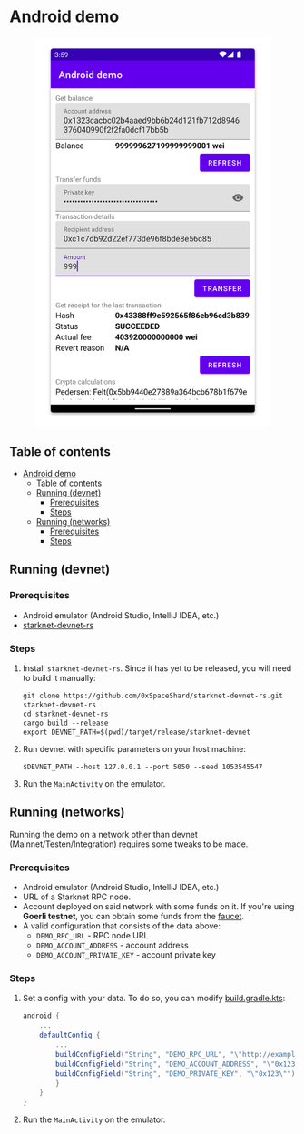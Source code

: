 # Android demo
<p align="center">
    <img src="demo.png" alt="demo" width="417">
</p>

## Table of contents

<!-- TOC -->
* [Android demo](#android-demo)
  * [Table of contents](#table-of-contents)
  * [Running (devnet)](#running-devnet)
    * [Prerequisites](#prerequisites)
    * [Steps](#steps)
  * [Running (networks)](#running-networks)
    * [Prerequisites](#prerequisites-1)
    * [Steps](#steps-1)
<!-- TOC -->



## Running (devnet)

### Prerequisites
- Android emulator (Android Studio, IntelliJ IDEA, etc.)
- [starknet-devnet-rs](https://github.com/0xSpaceShard/starknet-devnet-rs)

### Steps
1. Install `starknet-devnet-rs`. Since it has yet to be released, you will need to build it manually:
    ```shell
    git clone https://github.com/0xSpaceShard/starknet-devnet-rs.git starknet-devnet-rs
    cd starknet-devnet-rs
    cargo build --release
    export DEVNET_PATH=$(pwd)/target/release/starknet-devnet
    ```
2. Run devnet with specific parameters on your host machine:
    ```shell
    $DEVNET_PATH --host 127.0.0.1 --port 5050 --seed 1053545547
    ```
3. Run the `MainActivity` on the emulator.

## Running (networks)
Running the demo on a network other than devnet (Mainnet/Testen/Integration) requires some tweaks to be made.

### Prerequisites
- Android emulator (Android Studio, IntelliJ IDEA, etc.)
- URL of a Starknet RPC node.
- Account deployed on said network with some funds on it. If you're using **Goerli testnet**, you can obtain some funds from the [faucet](https://faucet.goerli.starknet.io/).
- A valid configuration that consists of the data above:
  - `DEMO_RPC_URL` - RPC node URL
  - `DEMO_ACCOUNT_ADDRESS` - account address
  - `DEMO_ACCOUNT_PRIVATE_KEY` - account private key

### Steps
1. Set a config with your data. To do so, you can modify [build.gradle.kts](build.gradle.kts):
    ```gradle
    android {
        ...
        defaultConfig {
            ...
            buildConfigField("String", "DEMO_RPC_URL", "\"http://example-node-url.com/rpc\"")
            buildConfigField("String", "DEMO_ACCOUNT_ADDRESS", "\"0x123456789\"")
            buildConfigField("String", "DEMO_PRIVATE_KEY", "\"0x123\"")
            }
        }
    }
    ```
2. Run the `MainActivity` on the emulator.